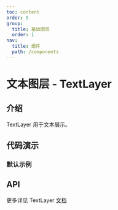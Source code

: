 ```yaml
---
toc: content
order: 5
group:
  title: 基础图层
  order: 1
nav:
  title: 组件
  path: /components
---
```


# 文本图层 - TextLayer

## 介绍

TextLayer 用于文本展示。

## 代码演示

### 默认示例

<code src="./demos/default.tsx"></code>

## API

<API hideTitle></API>

更多详见 TextLayer [文档](https://l7plot.antv.vision/zh/docs/api/composite-layers/text-layer)
